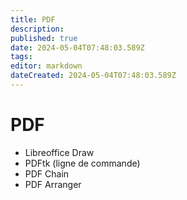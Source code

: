 ```yaml
---
title: PDF
description: 
published: true
date: 2024-05-04T07:48:03.589Z
tags: 
editor: markdown
dateCreated: 2024-05-04T07:48:03.589Z
---
```


# PDF

- Libreoffice Draw
- PDFtk (ligne de commande)
- PDF Chain
- PDF Arranger
